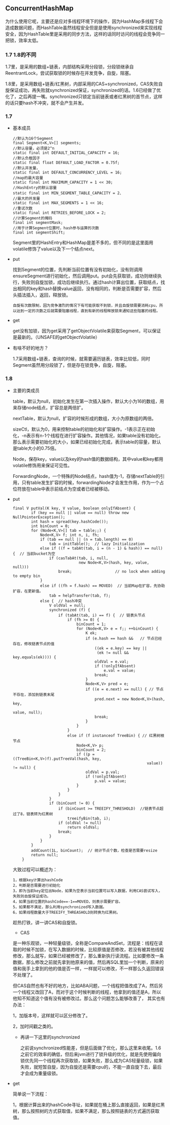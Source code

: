 ## ConcurrentHashMap

为什么使用它呢，主要还是应对多线程环境下的操作，因为HashMap多线程下会造成数据问题，而HashTable虽然线程安全但是是使用synchronized来实现线程安全，因为HashTable里是采用的同步方法，这样的话同时访问的线程会竞争同一把锁，效率太低。

### 1.7 1.8的不同

1.7里，是采用的数组+链表，内部结构采用分段锁，分段锁继承自ReentrantLock，尝试获取锁的时候存在并发竞争，自旋，阻塞。

1.8里，是采用数组+链表/红黑树，内部采用的CAS+synchronized，CAS失败自旋保证成功，再失败就synchronized保证，synchronized的话。1.6已经做了优化了，之后再提一嘴。synchronized只锁定当前链表或者红黑树的首节点，这样的话只要hash不冲突，就不会产生并发。

### 1.7

- 基本成员

  ```
  //默认为16个Segment
  final Segment<K,V>[] segments;
  //默认容量，必须是2^n
  static final int DEFAULT_INITIAL_CAPACITY = 16;
  //默认负载因子
  static final float DEFAULT_LOAD_FACTOR = 0.75f;
  //默认并发量，
  static final int DEFAULT_CONCURRENCY_LEVEL = 16;
  //map的最大容量
  static final int MAXIMUM_CAPACITY = 1 << 30;
  //HashEntry的默认容量
  static final int MIN_SEGMENT_TABLE_CAPACITY = 2、
  //最大的并发量
  static final int MAX_SEGMENTS = 1 << 16;
  //重试次数
  static final int RETRIES_BEFORE_LOCK = 2;
  //计算Segment的掩码
  final int segmentMask;
  //用于计算Segment位置时，hash参与运算的次数
  final int segmentShift;
  ```

  Segment里的HashEntry和HashMap是差不多的，但不同的是这里面用volatile修饰了value以及下一个结点next。

- put

  找到Segment的位置，先判断当前位置有没有初始化，没有则调用ensureSegment进行初始化，然后调用put。put会先获取锁，成功则继续执行，失败则自旋加锁，成功后继续执行。通过hash计算出位置，获取结点，找出相同的key和hash替换value返回，没有相同的，判断是否需要扩容，然后头插法插入，返回，释放锁。

  ```
  自旋有次数限制，因为竞争激烈的情况下有可能获取不到锁，并且自旋锁需要消耗cpu，所以达到一定的次数之后就需要阻塞线程，直到有新的线程释放锁来通知这些阻塞的线程。
  ```

- get

  get没有加锁，因为get采用了getObjectVolatile来获取Segment，可以保证是最新的。（UNSAFE的getObjectVolatile）

- 有啥不好的地方？

  1.7采用数组+链表，查询的时候，就需要遍历链表，效率比较低，同时Segment虽然用分段锁了，但是存在锁竞争，自旋，阻塞。

### 1.8

- 主要的类成员

  table，默认为null，初始化发生在第一次插入操作，默认大小为16的数组，用来存储node结点，扩容总是两倍扩。

  nextTable，默认为null，扩容的时候形成的数组，大小为原数组的两倍。

  sizeCtl，默认为0，用来控制table的初始化和扩容操作。-1表示正在初始化，-n表示有n-1个线程在进行扩容操作。其他情况，如果table没有初始化，那么表示需要初始化的大小，如果已经初始化完成，表示table的容量，默认是table大小的0.75倍。

  Node，保存key，value以及key的hash值的数据结构，其中value和key都用volatile修饰用来保证可见性。

  ForwardingNode，一个特殊的Node结点，hash值为-1，存储nextTable的引用，只有table发生扩容的时候，forwardingNode才会发生作用，作为一个占位符放在table中表示前结点为空或者已经被移动。

- put

  ```
  final V putVal(K key, V value, boolean onlyIfAbsent) {
          if (key == null || value == null) throw new NullPointerException();
          int hash = spread(key.hashCode());
          int binCount = 0;
          for (Node<K,V>[] tab = table;;) {
              Node<K,V> f; int n, i, fh;
              if (tab == null || (n = tab.length) == 0)
                  tab = initTable();  // lazy Initialization
              else if ((f = tabAt(tab, i = (n - 1) & hash)) == null) {  // 当前bucket为空
                  if (casTabAt(tab, i, null,
                               new Node<K,V>(hash, key, value, null)))
                      break;                   // no lock when adding to empty bin
              }
              else if ((fh = f.hash) == MOVED)  // 当前Map在扩容，先协助扩容，在更新值。
                  tab = helpTransfer(tab, f); 
              else {  // hash冲突
                  V oldVal = null;
                  synchronized (f) {
                      if (tabAt(tab, i) == f) {  // 链表头节点
                          if (fh >= 0) {
                              binCount = 1;
                              for (Node<K,V> e = f;; ++binCount) {
                                  K ek;
                                  if (e.hash == hash &&   // 节点已经存在，修改链表节点的值
                                      ((ek = e.key) == key ||
                                       (ek != null && key.equals(ek)))) {
                                      oldVal = e.val;
                                      if (!onlyIfAbsent)
                                          e.val = value;
                                      break;
                                  }
                                  Node<K,V> pred = e;
                                  if ((e = e.next) == null) { // 节点不存在，添加到链表末尾
                                      pred.next = new Node<K,V>(hash, key,
                                                                value, null);
                                      break;
                                  }
                              }
                          }
                          else if (f instanceof TreeBin) { // 红黑树根节点
                              Node<K,V> p;
                              binCount = 2;
                              if ((p = ((TreeBin<K,V>)f).putTreeVal(hash, key,
                                                             value)) != null) {
                                  oldVal = p.val;
                                  if (!onlyIfAbsent)
                                      p.val = value;
                              }
                          }
                      }
                  }
                  if (binCount != 0) {
                      if (binCount >= TREEIFY_THRESHOLD)  //链表节点超过了8，链表转为红黑树
                          treeifyBin(tab, i);
                      if (oldVal != null)
                          return oldVal;
                      break;
                  }
              }
          }
          addCount(1L, binCount);  // 统计节点个数，检查是否需要resize
          return null;
      }  
  ```

  大致过程可以概述为：

  ```
  1，根据key计算出hashCode
  2，判断是否需要进行初始化
  3，即为当前key定位出Node，如果为空表示当前位置可以写入数据，利用CAS尝试写入，失败则自旋保证成功。
  4，如果当前位置的hashCode==-1==MOVED，则表示需要扩容。
  5，如果都不满足，那么利用synchronized写入数据。
  6，如果线程数量大于TREEIFY_THREASHOLD则转换为红黑树。
  ```

  趁热打铁，讲一讲CAS和自旋锁。

  -  CAS

    是一种乐观锁，一种轻量级锁，全称是CompareAndSet，流程是：线程在读取的时候不加锁，在写入数据的时候，比较原值是否修改，若没有被其他线程修改，那么就写，如果已经被修改了，那么重新执行读流程。比如要修改一条数据，那么修改之前就先拿到他原来的值，然后再SQL里加一个判断，原来的值和我手上拿到的他的值是否一样，一样就可以修改，不一样那么久返回错误不处理了。

    但CAS自然也有不好的地方，比如ABA问题，一个线程把值改成了A，然后另一个线程又改回了A，而对于这个时候判断的线程，他拿到的值还是A，所以他知不知道这个值有没有被修改过。那么这个问题怎么能够改善了， 其实也有办法：

    1，加版本号，这样就可以区分修改了。

    2，加时间戳之类的。

  - 再讲一下这里的synchronized

    之前说synchronized性能差，但是后面做了优化，那么这里来收尾。1.6之前它的效率的确低，但后来jvm进行了锁升级的优化，就是先使用偏向锁优先同一个线程再次获取锁，如果失败，那么成为CAS轻量级锁，如果失败，就短暂自旋，因为自旋还是需要cpu的，不能一直自旋下去，最后才会成为重量级锁。

- get

  简单说一下流程：

  1，根据计算出来的hashCode寻址，如果就在桶上那么直接返回，如果是红黑树，那么按照树的方式获取值，如果不满足，那么按照链表的方式遍历获取值。